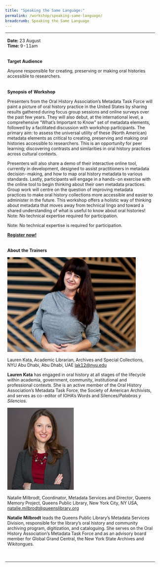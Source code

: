```yaml
---
title: "Speaking the Same Language:"
permalink: /workshop/speaking-same-language/
breadcrumb: Speaking the Same Language
---
```


<table>
<tbody>

<tr>
<td width="471">
<p><strong>Date: </strong>23 August
<br><strong>Time: </strong>9-11am
<tr>
<td width="471">
<p><strong>Target Audience</strong></p>
<p>Anyone responsible for creating, preserving or making oral histories accessible to researchers.</p>
</td>
</tr>
<tr>
<td width="471">
<p><strong>Synopsis of Workshop</strong></p>
<p>Presenters from the Oral History Association’s Metadata Task Force will paint a picture of oral history practice in the United States by sharing results gathered during focus group sessions and online surveys over the past few years. They will also debut, at the international level, a comprehensive “What’s Important to Know” set of metadata elements, followed by a facilitated discussion with workshop participants. The primary aim: to assess the universal utility of these (North American) metadata elements as critical to creating, preserving and making oral histories accessible to researchers. This is an opportunity for peer learning; discovering contrasts and similarities in oral history practices across cultural contexts. 
	
Presenters will also share a demo of their interactive online tool, currently in development, designed to assist practitioners in metadata decision-making, and how to map oral history metadata to various standards. Lastly, participants will engage in a hands-on exercise with the online tool to begin thinking about their own metadata practices. Group work will centre on the question of improving metadata practices to make oral history collections more accessible and easier to administer in the future. This workshop offers a holistic way of thinking about metadata that moves away from technical lingo and toward a shared understanding of what is useful to know about oral histories! Note: No technical expertise required for participation. </p>
	<p> Note: No technical expertise is required for participation. 
<p><strong><a href="https://www.nlb.gov.sg/golibrary2/e/ioha2020workshop6">Register now!</a></strong></p>

<tr>
<td width="471">
<p><strong>About the Trainers</strong></p>
<img src="/images/lauren.jpg" alt="Lauren Kata" style="width:416px;" />
<p>Lauren Kata, Academic Librarian, Archives and Special Collections, NYU Abu Dhabi, Abu Dhabi, UAE <a href="mailto:lak12@nyu.edu">lak12@nyu.edu</a></p>
<p><strong>Lauren Kata</strong> has engaged in oral history at all stages of the lifecycle within academia, government, community, institutional and professional contexts. She is an active member of the Oral History Association’s Metadata Task Force, the Society of American Archivists, and serves as co-editor of IOHA’s Words and Silences/<em>Palabras y Silencios</em>.

</p>
	<p>
<img src="/images/natalie.jpg" alt="Natalie Milbrodt" style="width:215px;" />
<p>Natalie Milbrodt, Coordinator, Metadata Services and Director, Queens Memory Project, Queens Public Library, New York City, NY USA, <a href="mailto:natalie.milbrodt@queenslibrary.org">natalie.milbrodt@queenslibrary.org</a></p>
<p><strong>Natalie Milbrodt</strong> leads the Queens Public Library’s Metadata Services Division, responsible for the library’s oral history and community archiving program, digitization, and cataloguing. She serves on the Oral History Association’s Metadata Task Force and as an advisory board member for Global Grand Central, the New York State Archives and Wikitongues.</p>
<p>&nbsp;</p>
